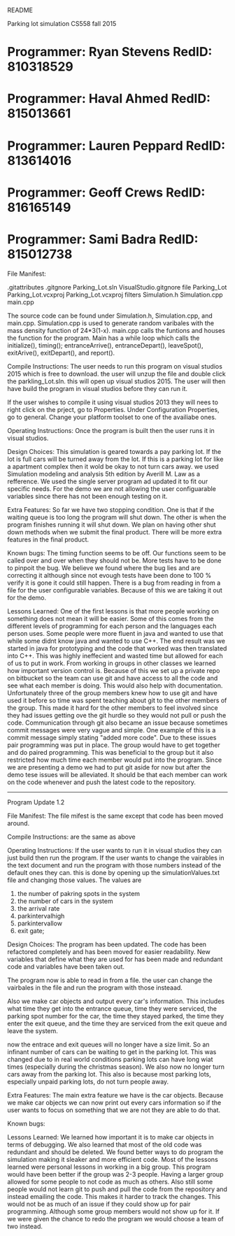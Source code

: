 README

Parking lot simulation 
CS558 fall 2015

# Programmer: Ryan Stevens   RedID: 810318529
# Programmer: Haval Ahmed    RedID: 815013661
# Programmer: Lauren Peppard RedID: 813614016
# Programmer: Geoff Crews    RedID: 816165149
# Programmer: Sami Badra     RedID: 815012738

File Manifest:

.gitattributes
.gitgnore
Parking_Lot.sln
VisualStudio.gitgnore
file Parking_Lot
	Parking_Lot.vcxproj
	Parking_Lot.vcxproj filters
	Simulation.h
	Simulation.cpp
	main.cpp

The source code can be found under Simulation.h, Simulation.cpp, and main.cpp. Simulation.cpp is used to generate random varibales with the mass density function of 24*3(1-x). main.cpp calls the funtions and houses the function for the program. Main has a while loop which calls the initialize(), timing(); entranceArrive(), entranceDepart(), leaveSpot(), exitArive(), exitDepart(), and report().

Compile Instructions:
The user needs to run this program on visual studios 2015 which is free to download. the user will unzup the file and double click the parkling_Lot.sln. this will open up visual studios 2015. The user will then have build the program in visual studios before they can run it. 

If the user wishes to compile it using visual studios 2013 they will nees to right click on the prject, go to Properties. Under Configuration Properties, go to general. Change your platform toolset to one of the availiabe ones. 

Operating Instructions:
Once the program is built then the user runs it in visual studios. 


Design Choices: 
This simulation is geared towards a pay parking lot. If the lot is full cars will be turned away from the lot. If this is a parking lot for like a apartment complex then it wold be okay to not turn cars away. we used Simulation modeling and analysis 5th edition by Averill M. Law as a refference. We used the single server program ad updated it to fit our specific needs. For the demo we are not allowing the user configuarable variables since there has not been enough testing on it.

Extra Features:
So far we have two stopping condition. One is that if the waiting queue is too long the program will shut down. The other is when the program finishes running it will shut down. We plan on having other shut down methods when we submit the final product. There will be more extra features in the final product. 

Known bugs:
The timing function seems to be off. Our functions seem to be called over and over when they should not be. More tests have to be done to pinpoit the bug. We believe we found where the bug lies and are correcting it although since not evough tests have been done to 100 % verify it is gone it could still happen. There is a bug from reading in from a file for the user configurable variables. Because of this we are taking it out for the demo. 

Lessons Learned:
One of the first lessons is that more people working on something does not mean it will be easier. Some of this comes from the different levels of programming for each person and the languages each person uses. Some people were more fluent in java and wanted to use that while some didnt know java and wanted to use C++. The end result was we started in java for prototyping and the code that worked was then translated into C++. This was highly ineffecient and wasted time but allowed for each of us to put in work. From working in groups in other classes we learned how important version control is. Because of this we set up a private repo on bitbucket so the team can use git and have access to all the code and see what each member is doing. This would also help with documentation. Unfortunately three of the group members knew how to use git and have used it before so time was spent teaching about git to the other members of the group. This made it hard for the other members to feel involved since they had issues getting ove the git hurdle so they would not pull or push the code. Communication through git also became an issue because sometimes commit messages were very vague and simple. One example of this is a commit message simply stating "added more code". Due to these issues pair programming was put in place. The group would have to get together and do paired programming. This was beneficial to the group but it also restricted how much time each member would put into the program. Since we are presenting a demo we had to put git aside for now but after the demo tese issues will be alleviated. It should be that each member can work on the code whenever and push the latest code to the repository. 

*****************************************************************************************************************************
Program Update 1.2

File Manifest: 
The file mifest is the same except that code has been moved around.

Compile Instructions:
are the same as above

Operating Instructions:
If the user wants to run it in visual studios they can just build then run the program. If the user wants to change the vairables in the text document and run the program with those numbers instead of the default ones they can. this is done by
opening up the simulationValues.txt file and changing those values. The values are
1. the number of pakring spots in the system
2. the number of cars in the system
3. the arrival rate 
4. parkintervalhigh
5. parkintervallow
6. exit gate;


Design Choices: 
The program has been updated. The code has been refactored completely and has been moved for easier readability. New variables that define what they are used for has been made and redundant code and variables have been taken out. 

The program now is able to read in from a file. the user can change the vairbales in the file and run the program with those insteaad. 

Also we make car objects and output every car's information. This includes what time they get into the entrance queue, time they were serviced, the parking spot number for the car, the time they stayed parked, the time they enter the exit queue, and the time they are serviced from the exit queue and leave the system. 

now the entrace and exit queues will no longer have a size limit. So an infinant number of cars can be waiting to get in the parking lot. This was changed due to in real world conditions parking lots can have long wiat times (especially during the christmas season). We also now no longer turn cars away from the parking lot. This also is because most parking lots, especially unpaid parking lots, do not turn people away. 

Extra Features: 
	The main extra feature we have is the car objects. Because we make car objects we can now print out every cars information so if the user wants to focus on something that we are not they are able to do that. 

Known bugs:

Lessons Learned:
We learned how important it is to make car objects in terms of debugging. We also learned that most of the old code was redundant and should be deleted. We found better ways to do program the simulation making it sleaker and more efficient code. Most of the lessons learned were personal lessons in working in a big group. This program would have been better if the group was 2-3 people. Having a larger group allowed for some people to not code as much as others. Also still some people would not learn git to push and pull the code from the repository and instead emailing the code. This makes it harder to track the changes. This would not be as much of an issue if they could show up for pair programming. Although some group members would not show up for it. If we were given the chance to redo the program we would choose a team of two instead. 
